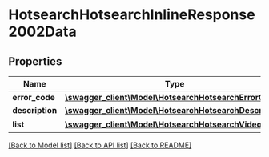 # HotsearchHotsearchInlineResponse2002Data

## Properties
Name | Type | Description | Notes
------------ | ------------- | ------------- | -------------
**error_code** | [**\swagger_client\Model\HotsearchHotsearchErrorCode**](HotsearchHotsearchErrorCode.md) |  | 
**description** | [**\swagger_client\Model\HotsearchHotsearchDescription**](HotsearchHotsearchDescription.md) |  | 
**list** | [**\swagger_client\Model\HotsearchHotsearchVideo[]**](HotsearchHotsearchVideo.md) | 视频列表 | [optional] 

[[Back to Model list]](../README.md#documentation-for-models) [[Back to API list]](../README.md#documentation-for-api-endpoints) [[Back to README]](../README.md)

